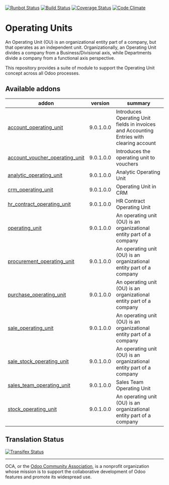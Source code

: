[![Runbot Status](https://runbot.odoo-community.org/runbot/badge/flat/213/9.0.svg)](https://runbot.odoo-community.org/runbot/repo/github-com-oca-operating-unit-213)
[![Build Status](https://travis-ci.org/OCA/operating-unit.svg?branch=9.0)](https://travis-ci.org/OCA/operating-unit)
[![Coverage Status](https://coveralls.io/repos/OCA/operating-unit/badge.svg?branch=9.0&service=github)](https://coveralls.io/github/OCA/operating-unit?branch=9.0)
[![Code Climate](https://codeclimate.com/github/OCA/operating-unit/badges/gpa.svg)](https://codeclimate.com/github/OCA/operating-unit)

# Operating Units

An Operating Unit (OU) is an organizational entity part of a company, 
but that operates as an independent unit. Organizationally, an Operating Unit 
divides a company from a Business/Divisional axis, while Departments divide a 
company from a functional axis perspective.

This repository provides a suite of module to support the Operating Unit concept
across all Odoo processes.

[//]: # (addons)

Available addons
----------------
addon | version | summary
--- | --- | ---
[account_operating_unit](account_operating_unit/) | 9.0.1.0.0 | Introduces Operating Unit fields in invoices and Accounting Entries with clearing account
[account_voucher_operating_unit](account_voucher_operating_unit/) | 9.0.1.0.0 | Introduces the operating unit to vouchers
[analytic_operating_unit](analytic_operating_unit/) | 9.0.1.0.0 | Analytic Operating Unit
[crm_operating_unit](crm_operating_unit/) | 9.0.1.0.0 | Operating Unit in CRM
[hr_contract_operating_unit](hr_contract_operating_unit/) | 9.0.1.0.0 | HR Contract Operating Unit
[operating_unit](operating_unit/) | 9.0.1.0.0 | An operating unit (OU) is an organizational entity part of a company
[procurement_operating_unit](procurement_operating_unit/) | 9.0.1.0.0 | An operating unit (OU) is an organizational entity part of a company
[purchase_operating_unit](purchase_operating_unit/) | 9.0.1.0.0 | An operating unit (OU) is an organizational entity part of a company
[sale_operating_unit](sale_operating_unit/) | 9.0.1.0.0 | An operating unit (OU) is an organizational entity part of a company
[sale_stock_operating_unit](sale_stock_operating_unit/) | 9.0.1.0.0 | An operating unit (OU) is an organizational entity part of a company
[sales_team_operating_unit](sales_team_operating_unit/) | 9.0.1.0.0 | Sales Team Operating Unit
[stock_operating_unit](stock_operating_unit/) | 9.0.1.0.0 | An operating unit (OU) is an organizational entity part of a company

[//]: # (end addons)

Translation Status
------------------
[![Transifex Status](https://www.transifex.com/projects/p/OCA-operating-unit-9-0/chart/image_png)](https://www.transifex.com/projects/p/OCA-operating-unit-9-0)

----

OCA, or the [Odoo Community Association](http://odoo-community.org/), is a nonprofit organization whose
mission is to support the collaborative development of Odoo features and
promote its widespread use.
